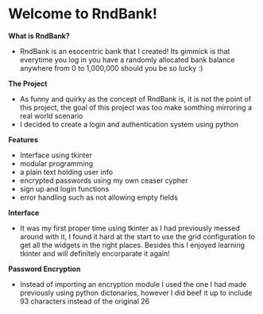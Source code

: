 # Welcome to RndBank!

**What is RndBank?**
- RndBank is an esocentric bank that I created! Its gimmick is that everytime you log in you have a randomly allocated bank balance anywhere from 0 to 1,000,000 should you be so lucky :)

**The Project**
- As funny and quirky as the concept of RndBank is, it is not the point of this project, the goal of this project was too make somthing mirroring a real world scenario
- I decided to create a login and authentication system using python

**Features**
- Interface using tkinter
- modular programming
- a plain text holding user info
- encrypted passwords using my own ceaser cypher
- sign up and login functions
- error handling such as not allowing empty fields

**Interface**
- It was my first proper time using tkinter as I had previously messed around with it, I found it hard at the start to use the grid configuration to get all the widgets in the right places. Besides this I enjoyed learning tkinter and will definitely encorparate it again!

**Password Encryption**
- Instead of importing an encryption module I used the one I had made previously using python dictonaries, however I did beef it up to include 93 characters instead of the original 26
